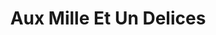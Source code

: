 ---
title: "Aux Mille Et Un Delices"
url: /joinville-le-pont/aux-mille-et-un-delices/
shop: boulangerie
---